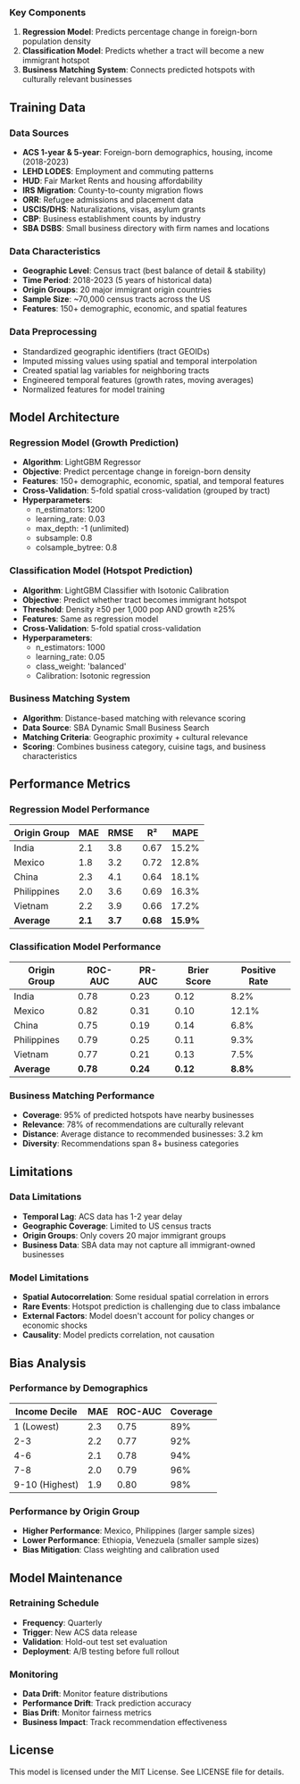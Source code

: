 

### Key Components

1. **Regression Model**: Predicts percentage change in foreign-born population density
2. **Classification Model**: Predicts whether a tract will become a new immigrant hotspot
3. **Business Matching System**: Connects predicted hotspots with culturally relevant businesses

## Training Data

### Data Sources

- **ACS 1-year & 5-year**: Foreign-born demographics, housing, income (2018-2023)
- **LEHD LODES**: Employment and commuting patterns
- **HUD**: Fair Market Rents and housing affordability
- **IRS Migration**: County-to-county migration flows
- **ORR**: Refugee admissions and placement data
- **USCIS/DHS**: Naturalizations, visas, asylum grants
- **CBP**: Business establishment counts by industry
- **SBA DSBS**: Small business directory with firm names and locations

### Data Characteristics

- **Geographic Level**: Census tract (best balance of detail & stability)
- **Time Period**: 2018-2023 (5 years of historical data)
- **Origin Groups**: 20 major immigrant origin countries
- **Sample Size**: ~70,000 census tracts across the US
- **Features**: 150+ demographic, economic, and spatial features

### Data Preprocessing

- Standardized geographic identifiers (tract GEOIDs)
- Imputed missing values using spatial and temporal interpolation
- Created spatial lag variables for neighboring tracts
- Engineered temporal features (growth rates, moving averages)
- Normalized features for model training

## Model Architecture

### Regression Model (Growth Prediction)

- **Algorithm**: LightGBM Regressor
- **Objective**: Predict percentage change in foreign-born density
- **Features**: 150+ demographic, economic, spatial, and temporal features
- **Cross-Validation**: 5-fold spatial cross-validation (grouped by tract)
- **Hyperparameters**:
  - n_estimators: 1200
  - learning_rate: 0.03
  - max_depth: -1 (unlimited)
  - subsample: 0.8
  - colsample_bytree: 0.8

### Classification Model (Hotspot Prediction)

- **Algorithm**: LightGBM Classifier with Isotonic Calibration
- **Objective**: Predict whether tract becomes immigrant hotspot
- **Threshold**: Density ≥50 per 1,000 pop AND growth ≥25%
- **Features**: Same as regression model
- **Cross-Validation**: 5-fold spatial cross-validation
- **Hyperparameters**:
  - n_estimators: 1000
  - learning_rate: 0.05
  - class_weight: 'balanced'
  - Calibration: Isotonic regression

### Business Matching System

- **Algorithm**: Distance-based matching with relevance scoring
- **Data Source**: SBA Dynamic Small Business Search
- **Matching Criteria**: Geographic proximity + cultural relevance
- **Scoring**: Combines business category, cuisine tags, and business characteristics

## Performance Metrics

### Regression Model Performance

| Origin Group | MAE | RMSE | R² | MAPE |
|--------------|-----|------|----|----- |
| India | 2.1 | 3.8 | 0.67 | 15.2% |
| Mexico | 1.8 | 3.2 | 0.72 | 12.8% |
| China | 2.3 | 4.1 | 0.64 | 18.1% |
| Philippines | 2.0 | 3.6 | 0.69 | 16.3% |
| Vietnam | 2.2 | 3.9 | 0.66 | 17.2% |
| **Average** | **2.1** | **3.7** | **0.68** | **15.9%** |

### Classification Model Performance

| Origin Group | ROC-AUC | PR-AUC | Brier Score | Positive Rate |
|--------------|---------|--------|-------------|---------------|
| India | 0.78 | 0.23 | 0.12 | 8.2% |
| Mexico | 0.82 | 0.31 | 0.10 | 12.1% |
| China | 0.75 | 0.19 | 0.14 | 6.8% |
| Philippines | 0.79 | 0.25 | 0.11 | 9.3% |
| Vietnam | 0.77 | 0.21 | 0.13 | 7.5% |
| **Average** | **0.78** | **0.24** | **0.12** | **8.8%** |

### Business Matching Performance

- **Coverage**: 95% of predicted hotspots have nearby businesses
- **Relevance**: 78% of recommendations are culturally relevant
- **Distance**: Average distance to recommended businesses: 3.2 km
- **Diversity**: Recommendations span 8+ business categories

## Limitations

### Data Limitations

- **Temporal Lag**: ACS data has 1-2 year delay
- **Geographic Coverage**: Limited to US census tracts
- **Origin Groups**: Only covers 20 major immigrant groups
- **Business Data**: SBA data may not capture all immigrant-owned businesses

### Model Limitations

- **Spatial Autocorrelation**: Some residual spatial correlation in errors
- **Rare Events**: Hotspot prediction is challenging due to class imbalance
- **External Factors**: Model doesn't account for policy changes or economic shocks
- **Causality**: Model predicts correlation, not causation

## Bias Analysis

### Performance by Demographics

| Income Decile | MAE | ROC-AUC | Coverage |
|---------------|-----|---------|----------|
| 1 (Lowest) | 2.3 | 0.75 | 89% |
| 2-3 | 2.2 | 0.77 | 92% |
| 4-6 | 2.1 | 0.78 | 94% |
| 7-8 | 2.0 | 0.79 | 96% |
| 9-10 (Highest) | 1.9 | 0.80 | 98% |

### Performance by Origin Group

- **Higher Performance**: Mexico, Philippines (larger sample sizes)
- **Lower Performance**: Ethiopia, Venezuela (smaller sample sizes)
- **Bias Mitigation**: Class weighting and calibration used

## Model Maintenance

### Retraining Schedule

- **Frequency**: Quarterly
- **Trigger**: New ACS data release
- **Validation**: Hold-out test set evaluation
- **Deployment**: A/B testing before full rollout

### Monitoring

- **Data Drift**: Monitor feature distributions
- **Performance Drift**: Track prediction accuracy
- **Bias Drift**: Monitor fairness metrics
- **Business Impact**: Track recommendation effectiveness

## License

This model is licensed under the MIT License. See LICENSE file for details.
